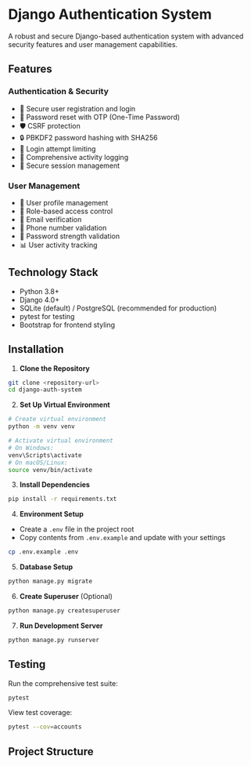 # Django Authentication System

A robust and secure Django-based authentication system with advanced security features and user management capabilities.

## Features

### Authentication & Security
- 🔐 Secure user registration and login
- 🔑 Password reset with OTP (One-Time Password)
- 🛡️ CSRF protection
- 🔒 PBKDF2 password hashing with SHA256
- 🚫 Login attempt limiting
- 📝 Comprehensive activity logging
- 🔄 Secure session management

### User Management
- 👤 User profile management
- 👥 Role-based access control
- 📧 Email verification
- 📱 Phone number validation
- 🔐 Password strength validation
- 📊 User activity tracking

## Technology Stack

- Python 3.8+
- Django 4.0+
- SQLite (default) / PostgreSQL (recommended for production)
- pytest for testing
- Bootstrap for frontend styling

## Installation

1. **Clone the Repository**
```bash
git clone <repository-url>
cd django-auth-system
```

2. **Set Up Virtual Environment**
```bash
# Create virtual environment
python -m venv venv

# Activate virtual environment
# On Windows:
venv\Scripts\activate
# On macOS/Linux:
source venv/bin/activate
```

3. **Install Dependencies**
```bash
pip install -r requirements.txt
```

4. **Environment Setup**
- Create a `.env` file in the project root
- Copy contents from `.env.example` and update with your settings
```bash
cp .env.example .env
```

5. **Database Setup**
```bash
python manage.py migrate
```

6. **Create Superuser** (Optional)
```bash
python manage.py createsuperuser
```

7. **Run Development Server**
```bash
python manage.py runserver
```

## Testing

Run the comprehensive test suite:
```bash
pytest
```

View test coverage:
```bash
pytest --cov=accounts
```

## Project Structure

